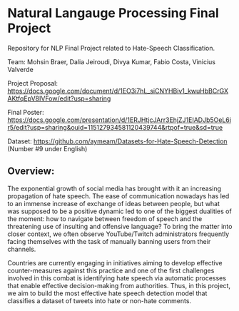 # Natural Langauge Processing Final Project

Repository for NLP Final Project related to Hate-Speech Classification.

Team: Mohsin Braer, Dalia Jeiroudi, Divya Kumar, Fabio Costa, Vinicius Valverde

Project Proposal: https://docs.google.com/document/d/1EO3i7hL_siCNYHBiv1_kwuHbBCrGXAKtfqEpV8IVFow/edit?usp=sharing

Final Poster: https://docs.google.com/presentation/d/1ERJHtjcJArr3EhjZJ1EIADJb5OeL6ir5/edit?usp=sharing&ouid=115127934581120439744&rtpof=true&sd=true

Dataset: https://github.com/aymeam/Datasets-for-Hate-Speech-Detection (Number #9 under English)

## Overview: ##
The exponential growth of social media has brought with it an increasing propagation of hate speech. The ease of communication nowadays has led to an immense increase of exchange of ideas between people, but what was supposed to be a positive dynamic led to one of the biggest dualities of the moment: how to navigate between freedom of speech and the threatening use of insulting and offensive language? To bring the matter into closer context, we often observe YouTube/Twitch administrators frequently facing themselves with the task of manually banning users from their channels.

Countries are currently engaging in initiatives aiming to develop effective counter-measures against this practice and one of the first challenges involved in this combat is identifying hate speech via automatic processes that enable effective decision-making from authorities. Thus, in this project, we aim to build the most effective hate speech detection model that classifies a dataset of tweets into hate or non-hate comments.




